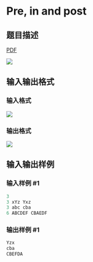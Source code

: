 # Pre, in and post

## 题目描述

[problemUrl]: https://uva.onlinejudge.org/index.php?option=com_onlinejudge&Itemid=8&category=19&page=show_problem&problem=1642

[PDF](https://uva.onlinejudge.org/external/107/p10701.pdf)

![](https://cdn.luogu.com.cn/upload/vjudge_pic/UVA10701/a09c3bf96dbfed3a03b50ae009c08ef9e1479c76.png)

## 输入输出格式

### 输入格式

![](https://cdn.luogu.com.cn/upload/vjudge_pic/UVA10701/500cd92ce2280fdd3fbcd83945f08fc0fabe34ec.png)

### 输出格式

![](https://cdn.luogu.com.cn/upload/vjudge_pic/UVA10701/657cd6728fdccd12ba0c6b04a364e9247a9b0949.png)

## 输入输出样例

### 输入样例 #1

```cpp
3
3 xYz Yxz
3 abc cba
6 ABCDEF CBAEDF
```


### 输出样例 #1

```cpp
Yzx
cba
CBEFDA
```


